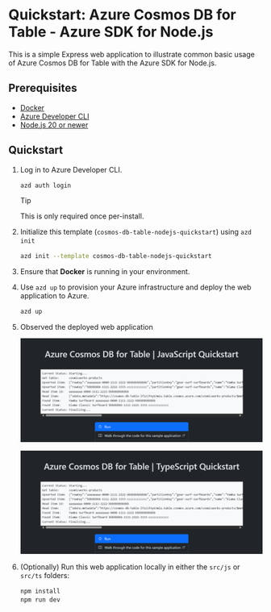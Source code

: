 <!--
---
page_type: sample
name: "Quickstart: Azure Cosmos DB for Table and Azure SDK for Node.js"
description: This is a simple Express web application to illustrate common basic usage of Azure Cosmos DB for Table and the Azure SDK for Node.js.
urlFragment: template
languages:
- javascript
- typescript
- azdeveloper
products:
- azure-cosmos-db
---
-->

# Quickstart: Azure Cosmos DB for Table - Azure SDK for Node.js

This is a simple Express web application to illustrate common basic usage of Azure Cosmos DB for Table with the Azure SDK for Node.js.

## Prerequisites

- [Docker](https://www.docker.com/)
- [Azure Developer CLI](https://aka.ms/azd-install)
- [Node.js 20 or newer](https://nodejs.org/)

## Quickstart

1. Log in to Azure Developer CLI.

    ```bash
    azd auth login
    ```

    > [!TIP]
    > This is only required once per-install.

1. Initialize this template (`cosmos-db-table-nodejs-quickstart`) using `azd init`

    ```bash
    azd init --template cosmos-db-table-nodejs-quickstart
    ```

1. Ensure that **Docker** is running in your environment.

1. Use `azd up` to provision your Azure infrastructure and deploy the web application to Azure.

    ```bash
    azd up
    ```

1. Observed the deployed web application

    ![Screenshot of the deployed JavaScript web application.](assets/web-js.png)

    ![Screenshot of the deployed TypeScript web application.](assets/web-ts.png)

1. (Optionally) Run this web application locally in either the `src/js` or `src/ts` folders:

    ```bash
    npm install
    npm run dev
    ```
